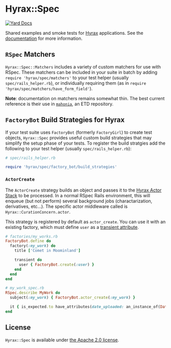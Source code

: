 Hyrax::Spec
===========

[![Yard Docs](http://img.shields.io/badge/yard-docs-blue.svg)](http://www.rubydoc.info/gems/hyrax-spec)

Shared examples and smoke tests for [Hyrax](https://github.com/samvera/hyrax) applications. See the
[documentation](http://www.rubydoc.info/gems/hyrax-spec) for more information.

## `RSpec` Matchers

`Hyrax::Spec::Matchers` includes a variety of custom matchers for use with RSpec. These matchers can be included in
your suite in batch  by adding `require 'hyrax/spec/matchers'` to your test helper (usually `spec/rails_helper.rb`),
or individually requiring them (as in `require 'hyrax/spec/matchers/have_form_field'`).

**Note**: documentation on matchers remains somewhat thin. The best current reference is their use in [`mahonia`](https://github.com/curationexperts/mahonia/), an ETD repository.

## `FactoryBot` Build Strategies for Hyrax

If your test suite uses `FactoryBot` (formerly `FactoryGirl`) to create test objects, `Hyrax::Spec` provides useful
custom build strategies that may simplify the setup phase of your tests. To register the build stratgies add the
following to your test helper (usually `spec/rails_helper.rb`):

```ruby
# spec/rails_helper.rb

require 'hyrax/spec/factory_bot/build_strategies'
```

### `ActorCreate`

The `ActorCreate` strategy builds an object and passes it to the [Hyrax Actor
Stack](https://github.com/samvera/hyrax/wiki/Customizing-Actors) to be processed. In a normal RSpec Rails environment,
this will  enqueue (but not perform) several background jobs (charactarization, derivatives, etc...). The specific actor
middleware called is `Hyrax::CurationConcern.actor`.

This strategy is registered by default as `actor_create`. You can use it with an existing factory, which must define
`user` as a [transient attribute](https://github.com/thoughtbot/factory_bot/blob/master/GETTING_STARTED.md#transient).

```ruby
# factories/my_works.rb
FactoryBot.define do
  factory(:my_work) do
    title ['Comet in Moominland']

    transient do
      user { FactoryBot.create(:user) }
    end
  end
end

# my_work_spec.rb
RSpec.describe MyWork do
  subject(:my_work) { FactoryBot.actor_create(:my_work) }

  it { is_expected.to have_attributes(date_uploaded: an_instance_of(DateTime)) }
end
```

## License

`Hyrax::Spec` is available under [the Apache 2.0 license](LICENSE).
